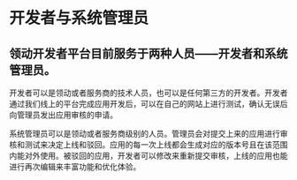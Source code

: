 # 开发者与系统管理员

## 领动开发者平台目前服务于两种人员——开发者和系统管理员。

开发者可以是领动或者服务商的技术人员，也可以是任何第三方的开发者。开发者通过我们线上的平台完成应用开发后，可以在自己的网站上进行测试，确认无误后向管理员发出应用审核的申请。

系统管理员可以是领动或者服务商级别的人员。管理员会对提交上来的应用进行审核和测试来决定上线和驳回。应用的每一次上线都会生成对应的版本号且在该范围内能对外使用。被驳回的应用，开发者可以修改来重新提交审核，上线的应用也能进行再次编辑来丰富功能和优化体验。
	